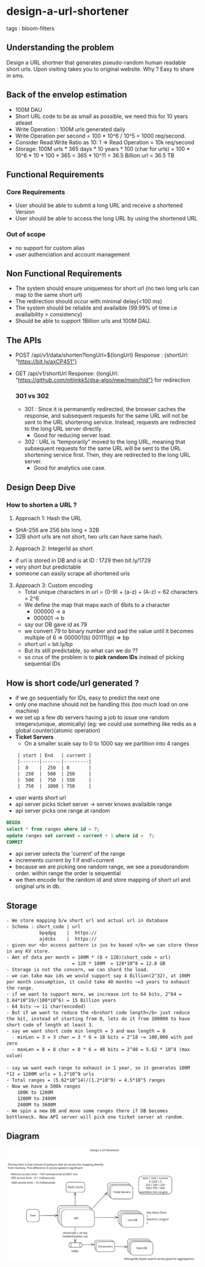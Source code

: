 # design-a-url-shortener
<p>tags : bloom-filters

## Understanding the problem
Design a URL shortner that generates pseudo-random human readable short urls. Upon visiting takes you to original website.
Why ? Easy to share in sms.

## Back of the envelop estimation
- 100M DAU
- Short URL code to be as small as possible, we need this for 10 years atleast
- Write Operation : 100M urls generated daily
- Write Operation per second  = 100 * 10^6 / 10^5 = 1000 req/second.
- Consider Read:Write Ratio as 10: 1 => Read Operation = 10k req/second
- Storage: 100M urls * 365 days * 10 years * 100 (char for urls) = 100 * 10^6 * 10 * 100 * 365 = 365 * 10^11 = 36.5 Billion url = 36.5 TB

## Functional Requirements
### Core Requirements
- User should be able to submit a long URL and receive a shortened Version
- User should be able to access the long URL by using the shortened URL

### Out of scope
- no support for custom alias
- user authenciation and account management

## Non Functional Requirements
- The system should ensure uniqueness for short url (no two long urls can map to the same short url)
- The redirection should occur with minimal delay(<100 ms)
- The system should be reliable and availaible (99.99% of time i.e availaibility > consistency)
- Should be able to support 1Billion urls and 100M DAU.

## The APIs
- POST /api/v1/data/shorten?longUrl=${longUrl}
  Response : {shortUrl: "https://bit.ly/axCP451"}

- GET /api/v1/shortUrl
  Response: {longUrl: "https://github.com/nitiinkk5/dsa-algo/new/main/hld"} for redirection

  ### 301 vs 302
  - 301 : Since it is permanently redirected, the browser caches the response, and subsequent requests for
    the same URL will not be sent to the URL shortening service. Instead, requests are redirected to the long URL server directly.
      - Good for reducing server load.
  - 302 : URL is “temporarily” moved to the long URL, meaning that subsequent requests for the same URL will be sent to the URL shortening service first.
    Then, they are redirected to the long URL server.
      - Good for analytics use case.

## Design Deep Dive
### How to shorten a URL ?
1) Approach 1: Hash the URL
  -  SHA-256 are 256 bits long  = 32B
  -  32B short urls are not short, two urls can have same hash.
2) Approach 2: IntegerId as short
  - if url is stored in DB and is at ID : 1729 then bit.ly/1729
  - very short but predictable
  - someone can easily scrape all shortened urls
3) Approach 3: Custom encoding
    - Total unique characters in url = (0-9) + (a-z) + (A-z) = 62 characters = 2^6
    - We define the map that maps each of 6bits to a character
        - 000000 -> a
        - 000001 -> b
    - say our DB gave id as 79
    - we convert 79 to binary number and pad the value until it becomes multiple of 6  => 000001(b) 001111(p) => bp
    - short url = bit.ly/bp
    - But its still predictable, so what can we do ??
    - so crux of the problem is to <b>pick random IDs</b> instead of picking sequential IDs

## How is short code/url generated ?
   - if we go sequentially for IDs, easy to predict the next one
   - only one machine should not be handling this (too much load on one machine)
   - we set up a few db servers having a job to issue one random integers(unique, atomically) (eg: we could use something like redis as a global counter)(atomic operation)
   - <b> Ticket Servers </b>
     - On a smaller scale say to 0 to 1000 say we partition into 4 ranges
```table
    | start | End   | current |
    |-------|-------|---------|
    |  0    |  250  | 0       |
    |  250  |  500  | 250     |
    |  500  |  750  | 550     |
    |  750  |  1000 | 750     |
```
- user wants short url
- api server picks ticket server -> server knows availaible range
- api server picks one range at random
```sql
BEGIN
select * from ranges where id = ?;
update ranges set current = current + 1 where id =  ?;
COMMIT
```
- api server selects the 'current' of the range
- increments current by 1 if end!=current
- because we are picking one random range, we see a pseudorandom order. within range the order is sequential
- we then encode for the random id and store mapping of short url and original urls in db.
  

## Storage
    - We store mapping b/w short url and actual url in database
    - Schema : short_code | url
                bpqdpq    |  https://
                ajdcbs    |  https://
    - given our <b> access pattern is jus kv based </b> we can store these in any KV store.
    - Amt of data per month = 100M * (8 + 120)(short_code + url)
                            = 128 * 100M  = 128*10^8 = 12.8 GB
    - Storage is not the concern, we can shard the load.
    - we can take max ids we would support say 4 Billion(2^32), at 100M per month consumption, it could take 40 months ~=3 years to exhaust the range.
    - if we want to support more, we increase int to 64 bits, 2^64 = 1.84*10^19/(100*10^6) = 15 Billion years
    - 64 bits ~= 11 char(encoded)
    - But if we want to reduce the <b>short code length</b> just reduce the bit, instead of starting from 0, lets do it from 100000 to have short code of length at least 3.
    - say we want short code min length = 3 and max length = 8
      - minLen = 3 = 3 char = 3 * 6 = 18 bits = 2^18 ~= 100,000 with pad zero
      - maxLen = 8 = 8 char = 8 * 6 = 48 bits = 2^48 = 5.62 * 10^4 (max value)

    - say we want each range to exhaust in 1 year, so it generates 100M *12 = 1200M urls = 1.2*10^9 urls
    - Total ranges = (5.62*10^14)/(1.2*10^9) = 4.5*10^5 ranges
    - Now we have a 500k ranges
        100K to 1200M
        1200M to 2400M
        2400M to 3600M
    - We spin a new DB and move some ranges there if DB becomes bottleneck. Now API server will pick one ticket server at random.
    

## Diagram
<img src="./img/url_shortner_hld.svg">